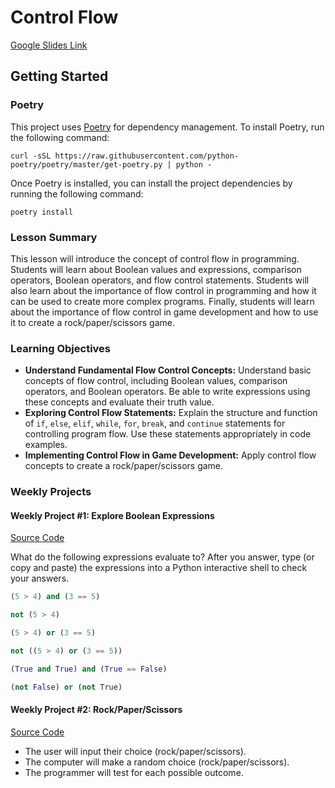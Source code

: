 # Control Flow

[Google Slides Link](https://docs.google.com/presentation/d/107A5EaseG4CJ8u-WYYzv9BwloNFcO5I8ZIZdcKmb5ts/edit?usp=sharing)

## Getting Started

### Poetry

This project uses [Poetry](https://python-poetry.org/) for dependency management. To install Poetry, run the following
command:

```shell
curl -sSL https://raw.githubusercontent.com/python-poetry/poetry/master/get-poetry.py | python -
```

Once Poetry is installed, you can install the project dependencies by running the following command:

```shell
poetry install
```
### Lesson Summary

This lesson will introduce the concept of control flow in programming. Students will learn about Boolean values and
expressions, comparison operators, Boolean operators, and flow control statements. Students will also learn about the
importance of flow control in programming and how it can be used to create more complex programs. Finally, students will
learn about the importance of flow control in game development and how to use it to create a rock/paper/scissors game.

### Learning Objectives

- **Understand Fundamental Flow Control Concepts:** Understand basic concepts of flow control, including Boolean values,
  comparison operators, and Boolean operators.
  Be able to write expressions using these concepts and evaluate their truth value.
- **Exploring Control Flow Statements:** Explain the structure and function
  of `if`, `else`, `elif`, `while`, `for`, `break`, and `continue` statements for
  controlling program flow. Use these statements appropriately in code examples.
- **Implementing Control Flow in Game Development:** Apply control flow concepts to create a rock/paper/scissors game.

### Weekly Projects

#### Weekly Project #1: Explore Boolean Expressions

[Source Code](./explore_boolean_expressions.py)

What do the following expressions evaluate to? After you answer, type (or copy and paste) the expressions into a Python
interactive shell to check your answers.

```python
(5 > 4) and (3 == 5)

not (5 > 4)

(5 > 4) or (3 == 5)

not ((5 > 4) or (3 == 5))

(True and True) and (True == False)

(not False) or (not True)
```

#### Weekly Project #2: Rock/Paper/Scissors

[Source Code](./rock_paper_scissors.py)

- The user will input their choice (rock/paper/scissors).
- The computer will make a random choice (rock/paper/scissors).
- The programmer will test for each possible outcome.

